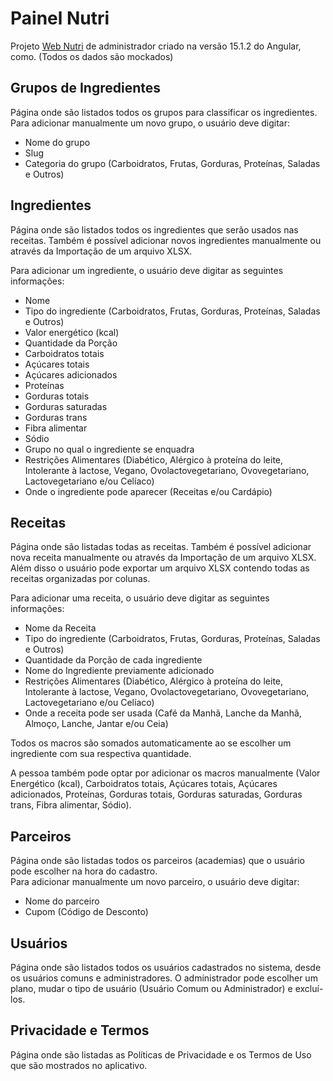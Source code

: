 # Painel Nutri

Projeto [Web Nutri](https://ramou1.github.io/painel_nutri/) de administrador criado na versão 15.1.2 do Angular, como. (Todos os dados são mockados)

## Grupos de Ingredientes

Página onde são listados todos os grupos para classificar os ingredientes.</br>
Para adicionar manualmente um novo grupo, o usuário deve digitar:
- Nome do grupo
- Slug
- Categoria do grupo (Carboidratos, Frutas, Gorduras, Proteínas, Saladas e Outros)

## Ingredientes

Página onde são listados todos os ingredientes que serão usados nas receitas. Também é possível adicionar novos ingredientes manualmente ou através da Importação de um arquivo XLSX.<br />

Para adicionar um ingrediente, o usuário deve digitar as seguintes informações:
- Nome
- Tipo do ingrediente (Carboidratos, Frutas, Gorduras, Proteínas, Saladas e Outros)
- Valor energético (kcal)
- Quantidade da Porção
- Carboidratos totais
- Açúcares totais
- Açúcares adicionados
- Proteínas
- Gorduras totais
- Gorduras saturadas
- Gorduras trans
- Fibra alimentar
- Sódio
- Grupo no qual o ingrediente se enquadra
- Restrições Alimentares (Diabético, Alérgico à proteína do leite, Intolerante à lactose, Vegano, Ovolactovegetariano, Ovovegetariano, Lactovegetariano e/ou Celíaco)
- Onde o ingrediente pode aparecer (Receitas e/ou Cardápio)

## Receitas

Página onde são listadas todas as receitas. Também é possível adicionar nova receita manualmente ou através da Importação de um arquivo XLSX. Além disso o usuário pode exportar um arquivo XLSX contendo todas as receitas organizadas por colunas.<br />

Para adicionar uma receita, o usuário deve digitar as seguintes informações:
- Nome da Receita
- Tipo do ingrediente (Carboidratos, Frutas, Gorduras, Proteínas, Saladas e Outros)
- Quantidade da Porção de cada ingrediente
- Nome do Ingrediente previamente adicionado
- Restrições Alimentares (Diabético, Alérgico à proteína do leite, Intolerante à lactose, Vegano, Ovolactovegetariano, Ovovegetariano, Lactovegetariano e/ou Celíaco)
- Onde a receita pode ser usada (Café da Manhã, Lanche da Manhã, Almoço, Lanche, Jantar e/ou Ceia)

Todos os macros são somados automaticamente ao se escolher um ingrediente com sua respectiva quantidade.

A pessoa também pode optar por adicionar os macros manualmente (Valor Energético (kcal), Carboidratos totais, Açúcares totais, Açúcares adicionados, Proteínas, Gorduras totais, Gorduras saturadas, Gorduras trans, Fibra alimentar, Sódio).

## Parceiros
Página onde são listadas todos os parceiros (academias) que o usuário pode escolher na hora do cadastro.</br>
Para adicionar manualmente um novo parceiro, o usuário deve digitar:
- Nome do parceiro
- Cupom (Código de Desconto)

## Usuários
Página onde são listados todos os usuários cadastrados no sistema, desde os usuários comuns e administradores. O administrador pode escolher um plano, mudar o tipo de usuário (Usuário Comum ou Administrador) e excluí-los.

## Privacidade e Termos
Página onde são listadas as Políticas de Privacidade e os Termos de Uso que são mostrados no aplicativo.

<!-- ng build --base-href /painel_nutri/  -->

<!-- referencias:

https://www.behance.net/gallery/201708951/Landing-page-for-nutrition-coach?tracking_source=search_projects|nutrition+design&l=15

https://www.behance.net/gallery/201950419/Nutricoach-Smart-Nutrition-Stronger-You?tracking_source=search_projects|nutrition+page&l=5 -->

